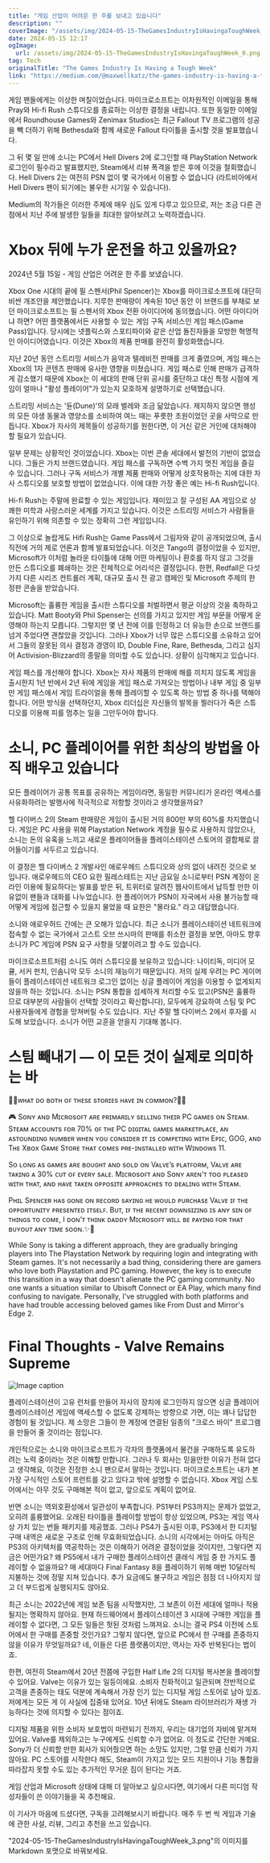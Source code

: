 ```yaml
---
title: "게임 산업이 어려운 한 주를 보내고 있습니다"
description: ""
coverImage: "/assets/img/2024-05-15-TheGamesIndustryIsHavingaToughWeek_0.png"
date: 2024-05-15 12:17
ogImage: 
  url: /assets/img/2024-05-15-TheGamesIndustryIsHavingaToughWeek_0.png
tag: Tech
originalTitle: "The Games Industry Is Having a Tough Week"
link: "https://medium.com/@maxwellkatz/the-games-industry-is-having-a-tough-week-5275e5198cb3"
---
```



게임 팬들에게는 이상한 며칠이었습니다. 마이크로소프트는 이차원적인 이메일을 통해 Pray와 Hi-fi Rush 스튜디오를 종료하는 이상한 결정을 내립니다. 또한 동일한 이메일에서 Roundhouse Games와 Zenimax Studios는 최근 Fallout TV 프로그램의 성공을 빽 더하기 위해 Bethesda와 함께 새로운 Fallout 타이틀을 출시할 것을 발표했습니다.

그 뒤 몇 일 만에 소니는 PC에서 Hell Divers 2에 로그인할 때 PlayStation Network 로그인이 필수라고 발표했지만, Steam에서 리뷰 폭격을 받은 후에 이것을 철회했습니다. Hell Divers 2는 여전히 PSN 없이 몇 국가에서 이용할 수 없습니다 (라트비아에서 Hell Divers 팬이 되기에는 불우한 시기일 수 있습니다).

Medium의 작가들은 이러한 주제에 매우 심도 있게 다루고 있으므로, 저는 조금 다른 관점에서 지난 주에 발생한 일들을 최대한 알아보려고 노력하겠습니다.

# Xbox 뒤에 누가 운전을 하고 있을까요?



2024년 5월 15일 - 게임 산업은 어려운 한 주를 보냈습니다.

Xbox One 시대의 끝에 필 스펜서(Phil Spencer)는 Xbox를 마이크로소프트에 대단히 비싼 개조안을 제안했습니다. 지루한 판매량이 계속된 10년 동안 이 브랜드를 부채로 보던 마이크로소프트는 필 스펜서의 Xbox 전환 아이디어에 동의했습니다. 어떤 아이디어냐 하면? 어떤 플랫폼에서든 사용할 수 있는 게임 구독 서비스인 게임 패스(Game Pass)입니다. 당시에는 넷플릭스와 스포티파이와 같은 산업 돌진자들을 모방한 혁명적인 아이디어였습니다. 이것은 Xbox의 제품 판매를 완전히 활성화했습니다.

지난 20년 동안 스트리밍 서비스가 음악과 텔레비전 판매를 크게 줄였으며, 게임 패스는 Xbox의 1자 콘텐츠 판매에 유사한 영향을 미쳤습니다. 게임 패스로 인해 판매가 급격하게 감소했기 때문에 Xbox는 이 세대의 판매 단위 공시를 중단하고 대신 특정 시점에 게임이 얼마나 "활성 플레이어"가 있는지 모호하게 설명하기로 선택했습니다.

스트리밍 서비스는 '듄(Dune)'의 모래 벌레와 조금 닮았습니다. 제지하지 않으면 행성의 모든 야생 동물과 영양소를 소비하여 여느 때는 푸릇한 초원이었던 곳을 사막으로 만듭니다. Xbox가 자사의 제목들이 성공하기를 원한다면, 이 거신 같은 거인에 대처해야 할 필요가 있습니다.



일부 문제는 상황적인 것이었습니다. Xbox는 이번 콘솔 세대에서 발전의 기반이 없었습니다. 그들은 가치 브랜드였습니다. 게임 패스를 구독하면 수백 가지 멋진 게임을 즐길 수 있습니다. 그러나 구독 서비스가 개별 제품 판매와 어떻게 상호작용하는 지에 대한 자사 스튜디오를 보호할 방법이 없었습니다. 이에 대한 가장 좋은 예는 Hi-fi Rush입니다.

Hi-fi Rush는 주말에 완료할 수 있는 게임입니다. 재미있고 잘 구성된 AA 게임으로 상쾌한 미학과 사랑스러운 세계를 가지고 있습니다. 이것은 스트리밍 서비스가 사람들을 유인하기 위해 의존할 수 있는 정확히 그런 게임입니다.

그 이상으로 놀랍게도 Hifi Rush는 Game Pass에서 그림자와 같이 공개되었으며, 출시 직전에 거의 제로 언론과 함께 발표되었습니다. 이것은 Tango의 결정이었을 수 있지만, Microsoft가 이처럼 놀라운 타이틀에 대해 어떤 마케팅이나 환호를 하지 않고 그것을 만든 스튜디오를 폐쇄하는 것은 전체적으로 어리석은 결정입니다. 한편, Redfall은 다섯 가지 다른 시리즈 컨트롤러 계획, 대규모 출시 전 광고 캠페인 및 Microsoft 주제의 한정판 콘솔을 받았습니다.

Microsoft는 훌륭한 게임을 출시한 스튜디오를 처벌하면서 평균 이상의 것을 축하하고 있습니다. Matt Booty와 Phil Spenser는 선의를 가지고 있지만 게임 부문을 어떻게 운영해야 하는지 모릅니다. 그렇지만 몇 년 전에 이를 인정하고 더 유능한 손으로 브랜드를 넘겨 주었다면 괜찮았을 것입니다. 그러나 Xbox가 너무 많은 스튜디오를 소유하고 있어서 그들의 잘못된 의사 결정과 경영이 ID, Double Fine, Rare, Bethesda, 그리고 심지어 Activision-Blizzard의 종말을 의미할 수도 있습니다. 상황이 심각해지고 있습니다.



게임 패스를 개선해야 합니다. Xbox는 자사 제품의 판매에 해를 끼치지 않도록 게임을 출시한지 1년 반에서 2년 뒤에 게임을 게임 패스로 가져오는 방법이나 내부 게임 중 일부만 게임 패스에서 게임 트라이얼을 통해 플레이할 수 있도록 하는 방법 중 하나를 택해야 합니다. 어떤 방식을 선택하던지, Xbox 리더십은 자신들의 발목을 찔러다가 죽은 스튜디오를 이용해 피를 멈추는 일을 그만두어야 합니다.

# 소니, PC 플레이어를 위한 최상의 방법을 아직 배우고 있습니다

모든 플레이어가 공통 목표를 공유하는 게임이라면, 동일한 커뮤니티가 온라인 액세스를 사유화하려는 발행사에 적극적으로 저항할 것이라고 생각했을까요?

헬 다이버스 2의 Steam 판매량은 게임이 출시된 거의 800만 부의 60%를 차지했습니다. 게임은 PC 사용을 위해 Playstation Network 계정을 필수로 사용하지 않았으나, 소니는 돈의 유혹을 느끼고 새로운 플레이어들을 플레이스테이션 스토어의 결합체로 끌어들이기를 서두르고 있습니다.



이 결정은 헬 다이버스 2 개발사인 애로우헤드 스튜디오와 상의 없이 내려진 것으로 보입니다. 애로우헤드의 CEO 요한 필레스테트는 지난 금요일 소니로부터 PSN 계정이 온라인 이용에 필요하다는 발표를 받은 뒤, 트위터로 알려진 웹사이트에서 납득할 만한 이유없이 팬들과 대화를 나누었습니다. 한 플레이어가 PSN이 자국에서 사용 불가능할 때 어떻게 게임에 접근할 수 있을지 물었을 때 요한은 "몰라요." 라고 대답했습니다.

소니와 애로우허드 간에는 큰 오해가 있습니다. 최근 소니가 플레이스테이션 네트워크에 접속할 수 없는 국가에서 고스트 오브 쓰시마의 판매를 취소한 결정을 보면, 아마도 향후 소니가 PC 게임에 PSN 요구 사항을 덧붙이려고 할 수도 있습니다.

마이크로소프트처럼 소니도 여러 스튜디오를 보유하고 있습니다: 나이티독, 미디어 모큘, 서커 펀치, 인솜니악 모두 소니의 재능이기 때문입니다. 저의 실제 우려는 PC 게이머들이 플레이스테이션 네트워크 로그인 없이는 싱글 플레이어 게임을 이용할 수 없게되지 않을까 하는 것입니다. 소니는 PSN 통합을 섬세하게 처리할 수도 있고(PSN은 훌륭하므로 대부분의 사람들이 선택할 것이라고 확신합니다), 모두에게 강요하여 스팀 및 PC 사용자들에게 경험을 망쳐버릴 수도 있습니다. 지난 주말 헬 다이버스 2에서 후자를 시도해 보았습니다. 소니가 어떤 교훈을 얻을지 기대해 봅니다.

# 스팀 빼내기 — 이 모든 것이 실제로 의미하는 바



🌟✨ᴡʜᴀᴛ ᴅᴏ ʙᴏᴛʜ ᴏꜰ ᴛʜᴇsᴇ sᴛᴏʀɪᴇs ʜᴀᴠᴇ ɪɴ ᴄᴏᴍᴍᴏɴ?🌟✨

🎮  Sᴏɴʏ ᴀɴᴅ Mɪᴄʀᴏsᴏꜰᴛ ᴀʀᴇ ᴘʀɪᴍᴀʀɪʟʏ sᴇʟʟɪɴɢ ᴛʜᴇɪʀ PC ɢᴀᴍᴇs ᴏɴ Sᴛᴇᴀᴍ. Sᴛᴇᴀᴍ ᴀᴄᴄᴏᴜɴᴛs ꜰᴏʀ 70% ᴏꜰ ᴛʜᴇ PC ᴅɪɢɪᴛᴀʟ ɢᴀᴍᴇs ᴍᴀʀᴋᴇᴛᴘʟᴀᴄᴇ, ᴀɴ ᴀsᴛᴏᴜɴᴅɪɴɢ ɴᴜᴍʙᴇʀ ᴡʜᴇɴ ʏᴏᴜ ᴄᴏɴsɪᴅᴇʀ ɪᴛ ɪs ᴄᴏᴍᴘᴇᴛɪɴɢ ᴡɪᴛʜ Eᴘɪᴄ, GOG, ᴀɴᴅ Tʜᴇ Xʙᴏx Gᴀᴍᴇ Sᴛᴏʀᴇ ᴛʜᴀᴛ ᴄᴏᴍᴇs ᴘʀᴇ-ɪɴsᴛᴀʟʟᴇᴅ ᴡɪᴛʜ Wɪɴᴅᴏᴡs 11.

Sᴏ ʟᴏɴɢ ᴀs ɢᴀᴍᴇs ᴀʀᴇ ʙᴏᴜɢʜᴛ ᴀɴᴅ sᴏʟᴅ ᴏɴ Vᴀʟᴠᴇ’s ᴘʟᴀᴛꜰᴏʀᴍ, Vᴀʟᴠᴇ ᴀʀᴇ ᴛᴀᴋɪɴɢ ᴀ 30% ᴄᴜᴛ ᴏꜰ ᴇᴠᴇʀʏ sᴀʟᴇ. Mɪᴄʀᴏsᴏꜰᴛ ᴀɴᴅ Sᴏɴʏ ᴀʀᴇɴ’ᴛ ᴛᴏᴏ ᴘʟᴇᴀsᴇᴅ ᴡɪᴛʜ ᴛʜᴀᴛ, ᴀɴᴅ ʜᴀᴠᴇ ᴛᴀᴋᴇɴ ᴏᴘᴘᴏsɪᴛᴇ ᴀᴘᴘʀᴏᴀᴄʜᴇs ᴛᴏ ᴅᴇᴀʟɪɴɢ ᴡɪᴛʜ Sᴛᴇᴀᴍ.

Pʜɪʟ Sᴘᴇɴᴄᴇʀ ʜᴀs ɢᴏɴᴇ ᴏɴ ʀᴇᴄᴏʀᴅ sᴀʏɪɴɢ ʜᴇ ᴡᴏᴜʟᴅ ᴘᴜʀᴄʜᴀsᴇ Vᴀʟᴠᴇ ɪꜰ ᴛʜᴇ ᴏᴘᴘᴏʀᴛᴜɴɪᴛʏ ᴘʀᴇsᴇɴᴛᴇᴅ ɪᴛsᴇʟꜰ. Bᴜᴛ, ɪꜰ ᴛʜᴇ ʀᴇᴄᴇɴᴛ ᴅᴏᴡɴsɪᴢɪɴɢ ɪs ᴀɴʏ sɪɴ ᴏꜰ ᴛʜɪɴɢs ᴛᴏ ᴄᴏᴍᴇ, I ᴅᴏɴ’ᴛ ᴛʜɪɴᴋ ᴅᴀᴅᴅʏ Mɪᴄʀᴏsᴏꜰᴛ ᴡɪʟʟ ʙᴇ ᴘᴀʏɪɴɢ ꜰᴏʀ ᴛʜᴀᴛ ʙᴜʏᴏᴜᴛ ᴀɴʏ ᴛɪᴍᴇ sᴏᴏɴ.✨🌙



While Sony is taking a different approach, they are gradually bringing players into The Playstation Network by requiring login and integrating with Steam games. It's not necessarily a bad thing, considering there are gamers who love both Playstation and PC gaming. However, the key is to execute this transition in a way that doesn't alienate the PC gaming community. No one wants a situation similar to Ubisoft Connect or EA Play, which many find confusing to navigate. Personally, I've struggled with both platforms and have had trouble accessing beloved games like From Dust and Mirror's Edge 2.

# Final Thoughts - Valve Remains Supreme

![Image caption](/assets/img/2024-05-15-TheGamesIndustryIsHavingaToughWeek_2.png)



플레이스테이션이 고유 런처를 만들어 자사의 장치에 로그인하지 않으면 싱글 플레이어 플레이스테이션 게임에 액세스할 수 없도록 강제하는 방향으로 가면, 이는 꽤나 답답한 경험이 될 것입니다. 제 소망은 그들이 한 계정에 연결된 일종의 "크로스 바이" 프로그램을 만들어 줄 것이라는 점입니다.

개인적으로는 소니와 마이크로소프트가 각자의 플랫폼에서 물건을 구매하도록 유도하려는 노력 중이라는 것은 이해할 만합니다. 그러나 두 회사는 믿을만한 이유가 전혀 없다고 생각해요, 이것은 진정한 소니 팬으로서 말하는 것입니다. 마이크로소프트는 내가 본 가장 구식적인 스토어 프런트를 갖고 있다고 밖에 설명할 수 없습니다. Xbox 게임 스토어에서는 아무 것도 구매해본 적이 없고, 앞으로도 계획이 없어요.

반면 소니는 역외호환성에서 일관성이 부족합니다. PS1부터 PS3까지는 문제가 없었고, 오히려 훌륭했어요. 오래된 타이틀을 플레이할 방법이 항상 있었으며, PS3는 게임 역사상 가치 있는 번들 패키지를 제공했죠. 그러나 PS4가 출시된 이후, PS3에서 한 디지털 구매 내역은 새로운 구조로 인해 무효화되었습니다. 소니의 시각에서는 아마도 아직은 PS3의 아키텍처를 역공학하는 것은 이해하기 어려운 결정이었을 것이지만, 그렇다면 지금은 어떤가요? 왜 PS5에서 내가 구매한 플레이스테이션 클래식 게임 중 한 가지도 플레이할 수 없을까요? 매 세대마다 Final Fantasy 8을 플레이하기 위해 매번 10달러씩 지불하는 것에 정말 지쳐 있습니다. 추가 요금에도 불구하고 게임은 점점 더 나아지지 않고 더 부드럽게 실행되지도 않아요.

최근 소니는 2022년에 게임 보존 팀을 시작했지만, 그 보존이 이전 세대에 얼마나 적용될지는 명확하지 않아요. 현재 하드웨어에서 플레이스테이션 3 시대에 구매한 게임을 플레이할 수 없다면, 그 모든 일들은 헛된 것처럼 느껴져요. 소니는 결국 PS4 이전에 스토어에서 한 구매를 존중할 것인가요? 그렇지 않다면, 앞으로 PC에서 한 구매를 존중하지 않을 이유가 무엇일까요? 네, 이들은 다른 플랫폼이지만, 역사는 자주 반복된다는 법이죠.



한편, 여전히 Steam에서 20년 전쯤에 구입한 Half Life 2의 디지털 복사본을 플레이할 수 있어요. Valve는 이유가 있는 일등이에요. 소비자 친화적이고 일관되며 전반적으로 고객을 존중하는 태도 덕분에 계속해서 가장 인기 있는 디지털 게임 스토어로 남아 있죠. 저에게는 모든 게 이 사실에 집중돼 있어요. 10년 뒤에도 Steam 라이브러리가 재생 가능하다는 것에 의지할 수 있다는 점이죠.

디지털 제품을 위한 소비자 보호법이 마련되기 전까지, 우리는 대기업의 자비에 맡겨져 있어요. Valve를 제외하고는 누구에게도 신뢰할 수가 없어요. 이 정도로 간단한 거예요. Sony가 더 신뢰할 만한 회사가 되어줬으면 하는 소망도 있지만, 그럴 만큼 신뢰가 가지 않아요. PC 스토어를 시작한다 해도, Steam이 가지고 있는 모드 지원이나 기능 통합을 따라잡지 못할 수도 있는 추가적인 무거운 짐이 된다는 거죠.

게임 산업과 Microsoft 상태에 대해 더 알아보고 싶으시다면, 여기에서 다른 미디엄 작성자들이 쓴 이야기들을 꼭 추천해요.

이 기사가 마음에 드셨다면, 구독을 고려해보시기 바랍니다. 매주 두 번 씩 게임과 기술에 관한 사설, 리뷰, 그리고 추천을 쓰고 있습니다.



"2024-05-15-TheGamesIndustryIsHavingaToughWeek_3.png"의 이미지를 Markdown 포맷으로 바꿔보세요.